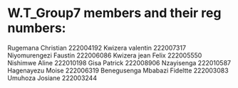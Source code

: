 # W.T_Group7 members and their reg numbers:
Rugemana Christian 222004192
Kwizera valentin 222007317
Niyomurengezi Faustin 222006086
Kwizera jean Felix 222005550 
Nishimwe Aline 222010198 
Gisa Patrick 222008906
Nzayisenga 222010587
Hagenayezu Moise 222006319
Benegusenga Mbabazi Fideltte 222003083
Umuhoza Josiane 222003244

